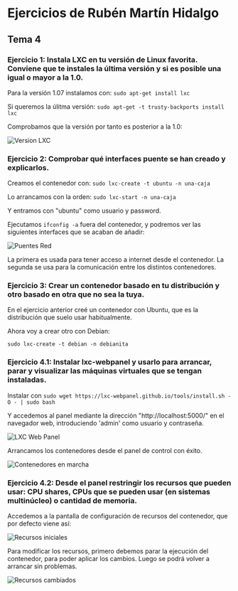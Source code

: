 # Ejercicios de Rubén Martín Hidalgo
## Tema 4
### Ejercicio 1: Instala LXC en tu versión de Linux favorita. Conviene que te instales la última versión y si es posible una igual o mayor a la 1.0.

Para la versión 1.07 instalamos con: `sudo apt-get install lxc`

Si queremos la úlitma versión: `sudo apt-get -t trusty-backports install lxc`

Comprobamos que la versión por tanto es posterior a la 1.0:

![Version LXC](https://www.dropbox.com/s/uyyks3k8314l73v/versionLXC.PNG?dl=1)

### Ejercicio 2: Comprobar qué interfaces puente se han creado y explicarlos.

Creamos el contenedor con: `sudo lxc-create -t ubuntu -n una-caja`

Lo arrancamos con la orden: `sudo lxc-start -n una-caja`

Y entramos con "ubuntu" como usuario y password.

Ejecutamos `ifconfig -a` fuera del contenedor, y podremos ver las siguientes interfaces que se acaban de añadir:

![Puentes Red](https://www.dropbox.com/s/esetwirycpa16q3/puentesRed.PNG?dl=1)

La primera es usada para tener acceso a internet desde el contenedor. La segunda se usa para la comunicación entre los distintos contenedores. 

### Ejercicio 3: Crear un contenedor basado en tu distribución y otro basado en otra que no sea la tuya.

En el ejercicio anterior creé un contenedor con Ubuntu, que es la distribución que suelo usar habitualmente.

Ahora voy a crear otro con Debian: 

```
sudo lxc-create -t debian -n debianita
```

### Ejercicio 4.1: Instalar lxc-webpanel y usarlo para arrancar, parar y visualizar las máquinas virtuales que se tengan instaladas.

Instalar con `sudo wget https://lxc-webpanel.github.io/tools/install.sh -O - | sudo bash`

Y accedemos al panel mediante la dirección "http://localhost:5000/" en el navegador web, introduciendo 'admin' como usuario y contraseña.

![LXC Web Panel](https://www.dropbox.com/s/ofr24yj3ho1yeco/lxcwebpanel.PNG?dl=1)

Arrancamos los contenedores desde el panel de control con éxito.

![Contenedores en marcha](https://www.dropbox.com/s/8i28vtg8jho6kd9/contenedoresArrancados.PNG?dl=1)

### Ejercicio 4.2: Desde el panel restringir los recursos que pueden usar: CPU shares, CPUs que se pueden usar (en sistemas multinúcleo) o cantidad de memoria.

Accedemos a la pantalla de configuración de recursos del contenedor, que por defecto viene así:

![Recursos iniciales](https://www.dropbox.com/s/06n42r6ylh2g9n1/configuracionDefectoLXC.PNG?dl=1)

Para modificar los recursos, primero debemos parar la ejecución del contenedor, para poder aplicar los cambios. Luego se podrá volver a arrancar sin problemas.

![Recursos cambiados](https://www.dropbox.com/s/wfz2hjitrwtcbwp/recursosLXC.PNG?dl=1)
